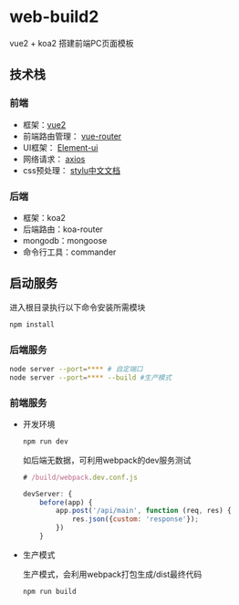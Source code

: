 # web-build2

vue2 + koa2 搭建前端PC页面模板

## 技术栈

### 前端

- 框架：[vue2](https://cn.vuejs.org/v2/guide/)
- 前端路由管理： [vue-router](https://router.vuejs.org/zh-cn/)
- UI框架： [Element-ui](http://element.eleme.io/1.4/#/zh-CN/component/installation)
- 网络请求： [axios](https://github.com/axios/axios)
- css预处理： [stylu中文文档](http://www.zhangxinxu.com/jq/stylus/)

### 后端

- 框架：koa2
- 后端路由：koa-router 
- mongodb：mongoose
- 命令行工具：commander

## 启动服务

进入根目录执行以下命令安装所需模块

```bash
npm install
```

### 后端服务

```bash
node server --port=**** # 自定端口
node server --port=**** --build #生产模式
```

### 前端服务

- 开发环境
    
    ```bash
    npm run dev
    ```
    
    如后端无数据，可利用webpack的dev服务测试
    
    ```js
    # /build/webpack.dev.conf.js
    
    devServer: {
        before(app) {
            app.post('/api/main', function (req, res) {
                res.json({custom: 'response'});
            })
        }
    ```
    
- 生产模式
    
    生产模式，会利用webpack打包生成/dist最终代码

    ```bash
    npm run build
    ```    


    
    


